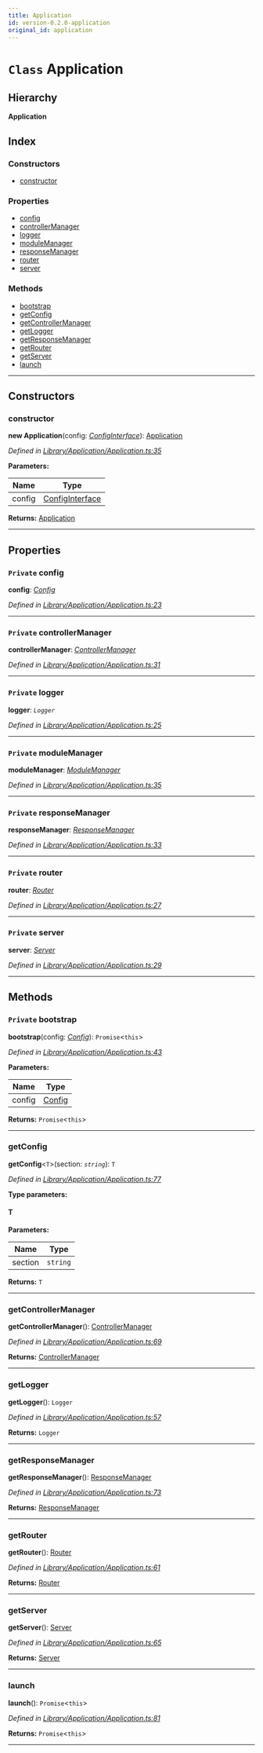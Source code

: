 ```yaml
---
title: Application
id: version-0.2.0-application
original_id: application
---
```


# `Class` Application

## Hierarchy

**Application**

## Index

### Constructors

* [constructor](application#constructor)

### Properties

* [config](application#config)
* [controllerManager](application#controllermanager)
* [logger](application#logger)
* [moduleManager](application#modulemanager)
* [responseManager](application#responsemanager)
* [router](application#router)
* [server](application#server)

### Methods

* [bootstrap](application#bootstrap)
* [getConfig](application#getconfig)
* [getControllerManager](application#getcontrollermanager)
* [getLogger](application#getlogger)
* [getResponseManager](application#getresponsemanager)
* [getRouter](application#getrouter)
* [getServer](application#getserver)
* [launch](application#launch)

---

## Constructors

<a id="constructor"></a>

###  constructor

**new Application**(config: *[ConfigInterface](../interfaces/configinterface)*): [Application](application)

*Defined in [Library/Application/Application.ts:35](https://github.com/SpoonX/stix/blob/4873958/src/Library/Application/Application.ts#L35)*

**Parameters:**

| Name | Type |
| ------ | ------ |
| config | [ConfigInterface](../interfaces/configinterface) |

**Returns:** [Application](application)

___

## Properties

<a id="config"></a>

### `Private` config

**config**: *[Config](config)*

*Defined in [Library/Application/Application.ts:23](https://github.com/SpoonX/stix/blob/4873958/src/Library/Application/Application.ts#L23)*

___
<a id="controllermanager"></a>

### `Private` controllerManager

**controllerManager**: *[ControllerManager](controllermanager)*

*Defined in [Library/Application/Application.ts:31](https://github.com/SpoonX/stix/blob/4873958/src/Library/Application/Application.ts#L31)*

___
<a id="logger"></a>

### `Private` logger

**logger**: *`Logger`*

*Defined in [Library/Application/Application.ts:25](https://github.com/SpoonX/stix/blob/4873958/src/Library/Application/Application.ts#L25)*

___
<a id="modulemanager"></a>

### `Private` moduleManager

**moduleManager**: *[ModuleManager](modulemanager)*

*Defined in [Library/Application/Application.ts:35](https://github.com/SpoonX/stix/blob/4873958/src/Library/Application/Application.ts#L35)*

___
<a id="responsemanager"></a>

### `Private` responseManager

**responseManager**: *[ResponseManager](responsemanager)*

*Defined in [Library/Application/Application.ts:33](https://github.com/SpoonX/stix/blob/4873958/src/Library/Application/Application.ts#L33)*

___
<a id="router"></a>

### `Private` router

**router**: *[Router](router)*

*Defined in [Library/Application/Application.ts:27](https://github.com/SpoonX/stix/blob/4873958/src/Library/Application/Application.ts#L27)*

___
<a id="server"></a>

### `Private` server

**server**: *[Server](server)*

*Defined in [Library/Application/Application.ts:29](https://github.com/SpoonX/stix/blob/4873958/src/Library/Application/Application.ts#L29)*

___

## Methods

<a id="bootstrap"></a>

### `Private` bootstrap

**bootstrap**(config: *[Config](config)*): `Promise`<`this`>

*Defined in [Library/Application/Application.ts:43](https://github.com/SpoonX/stix/blob/4873958/src/Library/Application/Application.ts#L43)*

**Parameters:**

| Name | Type |
| ------ | ------ |
| config | [Config](config) |

**Returns:** `Promise`<`this`>

___
<a id="getconfig"></a>

###  getConfig

**getConfig**<`T`>(section: *`string`*): `T`

*Defined in [Library/Application/Application.ts:77](https://github.com/SpoonX/stix/blob/4873958/src/Library/Application/Application.ts#L77)*

**Type parameters:**

#### T 
**Parameters:**

| Name | Type |
| ------ | ------ |
| section | `string` |

**Returns:** `T`

___
<a id="getcontrollermanager"></a>

###  getControllerManager

**getControllerManager**(): [ControllerManager](controllermanager)

*Defined in [Library/Application/Application.ts:69](https://github.com/SpoonX/stix/blob/4873958/src/Library/Application/Application.ts#L69)*

**Returns:** [ControllerManager](controllermanager)

___
<a id="getlogger"></a>

###  getLogger

**getLogger**(): `Logger`

*Defined in [Library/Application/Application.ts:57](https://github.com/SpoonX/stix/blob/4873958/src/Library/Application/Application.ts#L57)*

**Returns:** `Logger`

___
<a id="getresponsemanager"></a>

###  getResponseManager

**getResponseManager**(): [ResponseManager](responsemanager)

*Defined in [Library/Application/Application.ts:73](https://github.com/SpoonX/stix/blob/4873958/src/Library/Application/Application.ts#L73)*

**Returns:** [ResponseManager](responsemanager)

___
<a id="getrouter"></a>

###  getRouter

**getRouter**(): [Router](router)

*Defined in [Library/Application/Application.ts:61](https://github.com/SpoonX/stix/blob/4873958/src/Library/Application/Application.ts#L61)*

**Returns:** [Router](router)

___
<a id="getserver"></a>

###  getServer

**getServer**(): [Server](server)

*Defined in [Library/Application/Application.ts:65](https://github.com/SpoonX/stix/blob/4873958/src/Library/Application/Application.ts#L65)*

**Returns:** [Server](server)

___
<a id="launch"></a>

###  launch

**launch**(): `Promise`<`this`>

*Defined in [Library/Application/Application.ts:81](https://github.com/SpoonX/stix/blob/4873958/src/Library/Application/Application.ts#L81)*

**Returns:** `Promise`<`this`>

___

